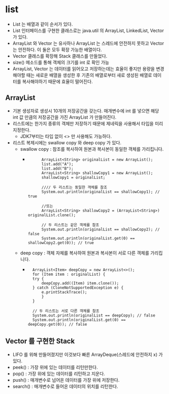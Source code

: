 # list 
- List 는 배열과 같이 순서가 있다.
- List 인터페이스를 구현한 클래스로는 java.util 의 ArrayList, LinkedList, Vector 가 있다.
- ArrayList 와 Vector 는 유사하나 ArrayList 는 스레드에 안전하지 못하고 Vector 는 안전하다. 이 둘은 모두 확장 가능한 배열이다.
- Vector 클래스를 확장해 Stack 클래스를 만들었다.
- size() 메소드를 통해 객체의 크기를 int 로 확인 가능
- ArrayList, Vector 는 데이터를 읽어오고 저장하는데는 효율이 좋지만 용량을 변경해야할 때는 새로운 배열을 생성한 후 기존의 배열로부터 새로 생성된 배열로 데이터를 복사해야하기 때문에 효율이 떨어진다.

## ArrayList
- 기본 생성자로 생성시 10개의 저장공간을 갖는다. 매개변수에 int 를 넣으면 해당 int 값 만큼의 저장공간을 가진 ArrayList 가 만들어진다.
- 리스트에는 한가지 종류의 객체만 저장하기 때문에 제네릭을 사용해서 타입을 미리 지정한다.
  - JDK7부터는 타입 없이 <> 만 사용해도 가능하다.
- 리스트 복제시에는 swallow copy 와 deep copy 가 있다.
  - swallow copy : 참조를 복사하여 원본과 복사본이 동일한 객체를 가리킵니다.
    - ```commandline
            ArrayList<String> originalList = new ArrayList();
            list.add("A");
            list.add("B");
            ArrayList<String> shallowCopy1 = new ArrayList();
            shallowCopy1 = originalList;
      
            //// 두 리스트는 동일한 객체를 참조
            System.out.println(originalList == shallowCopy1); // true
      
            //또는
            ArrayList<String> shallowCopy2 = (ArrayList<String>) originalList.clone();
      
            // 두 리스트는 같은 객체를 참조
            System.out.println(originalList == shallowCopy2); // false
            System.out.println(originalList.get(0) == shallowCopy2.get(0)); // true
      ```
  - deep copy : 객체 자체를 복사하여 원본과 복사본이 서로 다른 객체를 가리킵니다.
    - ```commandline
        ArrayList<Item> deepCopy = new ArrayList<>();
        for (Item item : originalList) {
        try {
            deepCopy.add((Item) item.clone());
        } catch (CloneNotSupportedException e) {
            e.printStackTrace();
            }
        }
        
        // 두 리스트는 서로 다른 객체를 참조
        System.out.println(originalList == deepCopy); // false
        System.out.println(originalList.get(0) == deepCopy.get(0)); // false
      ```

## Vector 를 구현한 Stack
- LIFO 를 위해 만들어졌지만 이것보다 빠른 ArrayDeque(스레드에 안전하지 x) 가 있다.
- peek() : 가장 위에 있는 데이터를 리턴만한다.
- pop() : 가장 위에 있는 데이터를 리턴하고 지운다.
- push() : 매개변수로 넘어온 데이터를 가장 위에 저장한다.
- search() : 매개변수로 들어온 데이터의 위치를 리턴한다.



